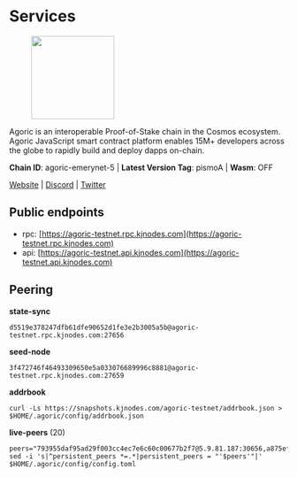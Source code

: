 # Services

<figure><img src="https://raw.githubusercontent.com/kj89/testnet_manuals/main/pingpub/logos/agoric.png" width="150" alt=""><figcaption></figcaption></figure>

Agoric is an interoperable Proof-of-Stake chain in the Cosmos ecosystem.  Agoric JavaScript smart contract platform enables 15M+ developers across the  globe to rapidly build and deploy dapps on-chain.

**Chain ID**: agoric-emerynet-5 | **Latest Version Tag**: pismoA | **Wasm**: OFF

[Website](https://agoric.com) | [Discord](https://discord.com/invite/qDW8DRes4s) | [Twitter](https://twitter.com/agoric)


## Public endpoints

* rpc: [https://agoric-testnet.rpc.kjnodes.com](https://agoric-testnet.rpc.kjnodes.com)
* api: [https://agoric-testnet.api.kjnodes.com](https://agoric-testnet.api.kjnodes.com)

## Peering

**state-sync**

```
d5519e378247dfb61dfe90652d1fe3e2b3005a5b@agoric-testnet.rpc.kjnodes.com:27656
```

**seed-node**

```
3f472746f46493309650e5a033076689996c8881@agoric-testnet.rpc.kjnodes.com:27659
```

**addrbook**
```
curl -Ls https://snapshots.kjnodes.com/agoric-testnet/addrbook.json > $HOME/.agoric/config/addrbook.json
```

**live-peers** (20)
```
peers="793955daf95ad29f003cc4ec7e6c60c00677b2f7@5.9.81.187:30656,a875ef614b3902dd567be2076f18239681f24e35@185.146.148.112:26656,42084028a65c5d609793ffc618d1dcbf374fc301@65.109.28.219:14456,d5519e378247dfb61dfe90652d1fe3e2b3005a5b@65.109.68.190:27656,3f4e87ddb2e61fdd01398c071fa986259f096334@209.34.205.57:26656,4dee5e4456307469d037c35eb0157f1f252b3f99@135.181.35.255:26656,6f9e22eba0130f1a29c25e28beeae69b2621a403@35.226.248.0:26656,c63cc83797e108ee7881209dd1545671a5e92ea6@35.226.207.157:26656,e5d3db7a51d3fb40a4855d6677318944faf7d5f2@142.132.191.166:26656,c72d05f83b53dc7f6c55d7d3e67c304716d27d80@116.202.227.117:27656,98e1069b1cfc445e377eda6a0eadd94f7877065d@162.55.169.76:26656,a3a1e6c7a9ceec632c22769a9e369d05a796dc24@65.108.79.246:26709,fd9d8063921531990cfebb72d5adadf276484e8d@13.215.217.74:26656,8dfb920cdc2eba42b688f44fdd26e12dabfbb6a9@95.217.130.111:27656,6644a86094a0cb0152f83aed74357c439657770b@185.239.209.79:26656,53ae0b0710f2f32aa60717953a51e60a7ad7b1c5@35.238.211.8:26656,7b1cafa0879374125c623d854bcc0cb9cd98729e@185.213.25.151:26656,32f7fbecd40b420d592ac460703c4ac647875566@65.109.23.238:26656,a5b991654d0723e038d3723b1345b2a288d49146@38.242.156.28:26656,fb86a0993c694c981a28fa1ebd1fd692f345348b@35.238.67.135:26656"
sed -i 's|^persistent_peers *=.*|persistent_peers = "'$peers'"|' $HOME/.agoric/config/config.toml
```
